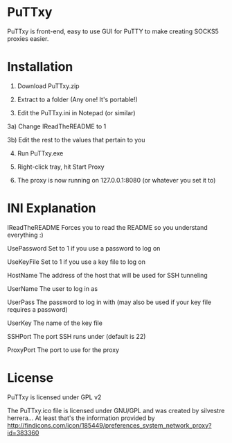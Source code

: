 PuTTxy
======

PuTTxy is front-end, easy to use GUI for PuTTY to make creating SOCKS5 proxies easier.

Installation
======

1) Download PuTTxy.zip

2) Extract to a folder (Any one! It's portable!)

3) Edit the PuTTxy.ini in Notepad (or similar)

3a) Change IReadTheREADME to 1

3b) Edit the rest to the values that pertain to you

4) Run PuTTxy.exe

5) Right-click tray, hit Start Proxy

6) The proxy is now running on 127.0.0.1:8080 (or whatever you set it to)

INI Explanation
======

IReadTheREADME  Forces you to read the README so you understand everything :)

UsePassword     Set to 1 if you use a password to log on

UseKeyFile      Set to 1 if you use a key file to log on

HostName        The address of the host that will be used for SSH tunneling

UserName        The user to log in as

UserPass        The password to log in with (may also be used if your key file requires a password)

UserKey         The name of the key file

SSHPort         The port SSH runs under (default is 22)

ProxyPort       The port to use for the proxy

License
=======

PuTTxy is licensed under GPL v2

The PuTTxy.ico file is licensed under GNU/GPL and was created by silvestre herrera... At least that's the information provided by http://findicons.com/icon/185449/preferences_system_network_proxy?id=383360
